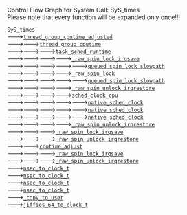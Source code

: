 Control Flow Graph for System Call: SyS_times  
Please note that every function will be expanded only once!!! 

`SyS_times`  
--->[`thread_group_cputime_adjusted`](https://elixir.bootlin.com/linux/v4.14.62/ident/thread_group_cputime_adjusted)  
--->--->[`thread_group_cputime`](https://elixir.bootlin.com/linux/v4.14.62/ident/thread_group_cputime)  
--->--->--->[`task_sched_runtime`](https://elixir.bootlin.com/linux/v4.14.62/ident/task_sched_runtime)  
--->--->--->--->[`_raw_spin_lock_irqsave`](https://elixir.bootlin.com/linux/v4.14.62/ident/_raw_spin_lock_irqsave)  
--->--->--->--->--->[`queued_spin_lock_slowpath`](https://elixir.bootlin.com/linux/v4.14.62/ident/queued_spin_lock_slowpath)  
--->--->--->--->[`_raw_spin_lock`](https://elixir.bootlin.com/linux/v4.14.62/ident/_raw_spin_lock)  
--->--->--->--->--->[`queued_spin_lock_slowpath`](https://elixir.bootlin.com/linux/v4.14.62/ident/queued_spin_lock_slowpath)  
--->--->--->--->[`_raw_spin_unlock_irqrestore`](https://elixir.bootlin.com/linux/v4.14.62/ident/_raw_spin_unlock_irqrestore)  
--->--->--->--->[`sched_clock_cpu`](https://elixir.bootlin.com/linux/v4.14.62/ident/sched_clock_cpu)  
--->--->--->--->--->[`native_sched_clock`](https://elixir.bootlin.com/linux/v4.14.62/ident/native_sched_clock)  
--->--->--->--->--->[`native_sched_clock`](https://elixir.bootlin.com/linux/v4.14.62/ident/native_sched_clock)  
--->--->--->--->--->[`native_sched_clock`](https://elixir.bootlin.com/linux/v4.14.62/ident/native_sched_clock)  
--->--->--->--->[`_raw_spin_unlock_irqrestore`](https://elixir.bootlin.com/linux/v4.14.62/ident/_raw_spin_unlock_irqrestore)  
--->--->--->[`_raw_spin_lock_irqsave`](https://elixir.bootlin.com/linux/v4.14.62/ident/_raw_spin_lock_irqsave)  
--->--->--->[`_raw_spin_unlock_irqrestore`](https://elixir.bootlin.com/linux/v4.14.62/ident/_raw_spin_unlock_irqrestore)  
--->--->[`cputime_adjust`](https://elixir.bootlin.com/linux/v4.14.62/ident/cputime_adjust)  
--->--->--->[`_raw_spin_lock_irqsave`](https://elixir.bootlin.com/linux/v4.14.62/ident/_raw_spin_lock_irqsave)  
--->--->--->[`_raw_spin_unlock_irqrestore`](https://elixir.bootlin.com/linux/v4.14.62/ident/_raw_spin_unlock_irqrestore)  
--->[`nsec_to_clock_t`](https://elixir.bootlin.com/linux/v4.14.62/ident/nsec_to_clock_t)  
--->[`nsec_to_clock_t`](https://elixir.bootlin.com/linux/v4.14.62/ident/nsec_to_clock_t)  
--->[`nsec_to_clock_t`](https://elixir.bootlin.com/linux/v4.14.62/ident/nsec_to_clock_t)  
--->[`nsec_to_clock_t`](https://elixir.bootlin.com/linux/v4.14.62/ident/nsec_to_clock_t)  
--->[`_copy_to_user`](https://elixir.bootlin.com/linux/v4.14.62/ident/_copy_to_user)  
--->[`jiffies_64_to_clock_t`](https://elixir.bootlin.com/linux/v4.14.62/ident/jiffies_64_to_clock_t)  
